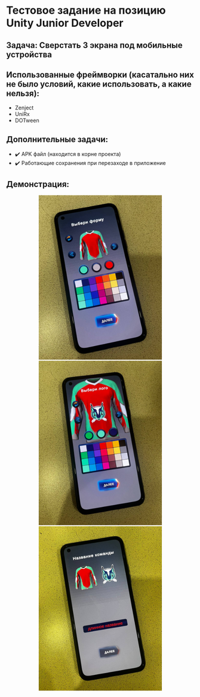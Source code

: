 # Тестовое задание на позицию Unity Junior Developer
## Задача: Сверстать 3 экрана под мобильные устройства
## Использованные фреймворки (касатально них не было условий, какие использовать, а какие нельзя):
* Zenject
* UniRx
* DOTween

## Дополнительные задачи:
* :heavy_check_mark: APK файл (находится в корне проекта)
* :heavy_check_mark: Работающие сохранения при перезаходе в приложение

## Демонстрация:
<p align="center">
  <img src="https://github.com/arewerage/7winds_testtask/blob/media/1.jpg" alt="" width="330"/>
  <img src="https://github.com/arewerage/7winds_testtask/blob/media/2.jpg" alt="" width="330"/>
  <img src="https://github.com/arewerage/7winds_testtask/blob/media/3.jpg" alt="" width="330"/>
</p>
